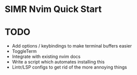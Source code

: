 # SIMR Nvim Quick Start

# TODO

- Add options / keybindings to make terminal buffers easier
- ToggleTerm
- Integrate with existing nvim docs
- Write a script which automates installing this
- Lintr/LSP configs to get rid of the more annoying things
